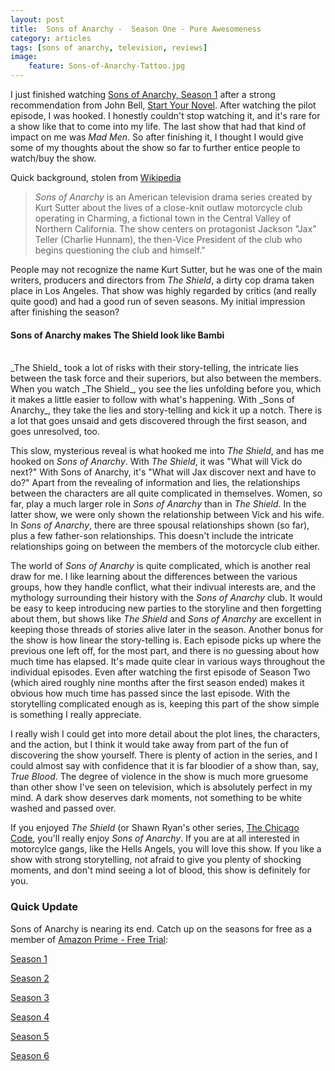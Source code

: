 ```yaml
---
layout: post
title:  Sons of Anarchy -  Season One - Pure Awesomeness
category: articles
tags: [sons of anarchy, television, reviews]
image:
	feature: Sons-of-Anarchy-Tattoo.jpg
---
```


I just finished watching [Sons of Anarchy, Season 1](https://itunes.apple.com/us/tv-season/sons-of-anarchy-season-1/id289274652?uo=4&at=10l4Qt "Sons of Anarchy - Season 1") after a strong recommendation from John Bell, [Start Your Novel](http://www.startyournovel.com/). After watching the pilot episode, I was hooked. I honestly couldn't stop watching it, and it's rare for a show like that to come into my life. The last show that had that kind of impact on me was _Mad Men_. So after finishing it, I thought I would give some of my thoughts about the show so far to further entice people to watch/buy the show. 

Quick background, stolen from [Wikipedia](http://en.wikipedia.org/wiki/Sons_of_Anarchy)   


> _Sons of Anarchy_ is an American television drama series created by Kurt Sutter about the lives of a close-knit outlaw motorcycle club operating in Charming, a fictional town in the Central Valley of Northern California. The show centers on protagonist Jackson "Jax" Teller (Charlie Hunnam), the then-Vice President of the club who begins questioning the club and himself."

People may not recognize the name Kurt Sutter, but he was one of the main writers, producers and directors from _The Shield_, a dirty cop drama taken place in Los Angeles. That show was highly regarded by critics (and really quite good) and had a good run of seven seasons. My initial impression after finishing the season? 

#### Sons of Anarchy makes The Shield look like Bambi
<br>
_The Shield_ took a lot of risks with their story-telling, the intricate lies between the task force and their superiors, but also between the members. When you watch _The Shield_, you see the lies unfolding before you, which it makes a little easier to follow with what's happening. With _Sons of Anarchy_, they take the lies and story-telling and kick it up a notch. There is a lot that goes unsaid and gets discovered through the first season, and goes unresolved, too.    

This slow, mysterious reveal is what hooked me into _The Shield_, and has me hooked on _Sons of Anarchy_. With _The Shield_, it was "What will Vick do next?" With Sons of Anarchy, it's "What will Jax discover next and have to do?" Apart from the revealing of information and lies, the relationships between the characters are all quite complicated in themselves. Women, so far, play a much larger role in _Sons of Anarchy_ than in _The Shield_. In the latter show, we were only shown the relationship between Vick and his wife. In _Sons of Anarchy_, there are three spousal relationships shown (so far), plus a few father-son relationships. This doesn't include the intricate relationships going on between the members of the motorcycle club either. 

The world of _Sons of Anarchy_ is quite complicated, which is another real draw for me. I like learning about the differences between the various groups, how they handle conflict, what their indivual interests are, and the mythology surrounding their history with the _Sons of Anarchy_ club. It would be easy to keep introducing new parties to the storyline and then forgetting about them, but shows like _The Shield_ and _Sons of Anarchy_ are excellent in keeping those threads of stories alive later in the season. Another bonus for the show is how linear the story-telling is. Each episode picks up where the previous one left off, for the most part, and there is no guessing about how much time has elapsed. It's made quite clear in various ways throughout the individual episodes. Even after watching the first episode of Season Two (which aired roughly nine months after the first season ended) makes it obvious how much time has passed since the last episode. With the storytelling complicated enough as is, keeping this part of the show simple is something I really appreciate. 

I really wish I could get into more detail about the plot lines, the characters, and the action, but I think it would take away from part of the fun of discovering the show yourself. There is plenty of action in the series, and I could almost say with confidence that it is far bloodier of a show than, say, _True Blood_. The degree of violence in the show is much more gruesome than other show I've seen on television, which is absolutely perfect in my mind. A dark show deserves dark moments, not something to be white washed and passed over. 

If you enjoyed _The Shield_ (or Shawn Ryan's other series, [The Chicago Code](http://amzn.to/11qcX4t "Chicago Code"), you'll really enjoy _Sons of Anarchy_. If you are at all interested in motorcylce gangs, like the Hells Angels, you will love this show. If you like a show with strong storytelling, not afraid to give you plenty of shocking moments, and don't mind seeing a lot of blood, this show is definitely for you.  

### Quick Update

Sons of Anarchy is nearing its end. Catch up on the seasons for free as a member of [Amazon Prime - Free Trial](http://www.amazon.com/gp/video/primesignup?tag=four0b-20 "Amazon Prime - Free Trial"):

[Season 1](http://www.amazon.com/gp/product/B0040I09RM/ref=as_li_tl?ie=UTF8&camp=1789&creative=390957&creativeASIN=B0040I09RM&linkCode=as2&tag=four0b-20&linkId=RMXSMOFILWF6JPKU "Season 1")

[Season 2](http://www.amazon.com/gp/product/B003M70O5O/ref=as_li_tl?ie=UTF8&camp=1789&creative=390957&creativeASIN=B003M70O5O&linkCode=as2&tag=four0b-20&linkId=5WJ2B44YTZIBCU2O "Season 2")

[Season 3](http://www.amazon.com/gp/product/B003ZZRKVE/ref=as_li_tl?ie=UTF8&camp=1789&creative=390957&creativeASIN=B003ZZRKVE&linkCode=as2&tag=four0b-20&linkId=ZOUYKHUFW4YESPFT "Season 3")

[Season 4](http://www.amazon.com/gp/product/B005LLSNNE/ref=as_li_tl?ie=UTF8&camp=1789&creative=390957&creativeASIN=B005LLSNNE&linkCode=as2&tag=four0b-20&linkId=H6VZWBG2HPMUEAZD "Season 4")

[Season 5](http://www.amazon.com/gp/product/B0099JKR6U/ref=as_li_tl?ie=UTF8&camp=1789&creative=390957&creativeASIN=B0099JKR6U&linkCode=as2&tag=four0b-20&linkId=VBTGFJ62DYYJ67PC "Season 5")

[Season 6](http://www.amazon.com/gp/product/B00F3WB7FM/ref=as_li_tl?ie=UTF8&camp=1789&creative=390957&creativeASIN=B00F3WB7FM&linkCode=as2&tag=four0b-20&linkId=WU72WO7IZDL3WYNJ "Season 6")

 


